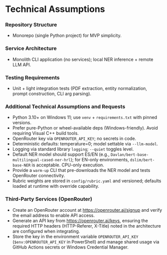 # Technical Assumptions

### Repository Structure
- Monorepo (single Python project) for MVP simplicity.

### Service Architecture
- Monolith CLI application (no services); local NER inference + remote LLM API.

### Testing Requirements
- Unit + light integration tests (PDF extraction, entity normalization, prompt construction, CLI arg parsing).

### Additional Technical Assumptions and Requests
- Python 3.10+ on Windows 11; use `venv` + `requirements.txt` with pinned versions.
- Prefer pure-Python or wheel-available deps (Windows-friendly). Avoid requiring Visual C++ build tools.
- OpenRouter key via `OPENROUTER_API_KEY`; no secrets in code.
- Deterministic defaults: temperature=0; model settable via `--llm-model`.
- Logging via standard library `logging`; `--quiet` toggles level.
 - Default NER model should support ES/EN (e.g., `Davlan/bert-base-multilingual-cased-ner-hrl`); for EN-only environments, `dslim/bert-base-NER` is acceptable. CPU-only execution.
 - Provide a `warm-up` CLI that pre-downloads the NER model and tests OpenRouter connectivity.
 - Rubric weights are stored in `config/rubric.yaml` and versioned; defaults loaded at runtime with override capability.

### Third-Party Services (OpenRouter)
- Create an OpenRouter account at https://openrouter.ai/signup and verify the email address to enable API access.
- Generate an API key from https://openrouter.ai/keys, ensuring the required HTTP headers (HTTP-Referer, X-Title) noted in the architecture are configured when integrating.
- Store the key in the environment variable `OPENROUTER_API_KEY` (`$env:OPENROUTER_API_KEY` in PowerShell) and manage shared usage via GitHub Actions secrets or Windows Credential Manager.
